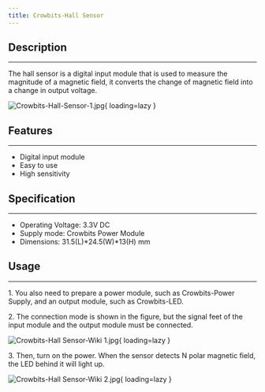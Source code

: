 ```yaml
---
title: Crowbits-Hall Sensor
---
```


## Description
-----------

The hall sensor is a digital input module that is used to measure the magnitude of a magnetic field, it converts the change of magnetic field into a change in output voltage.

![Crowbits-Hall-Sensor-1.jpg](https://wiki.elecrow.com/images/thumb/3/31/Crowbits-Hall-Sensor-1.jpg/600px-Crowbits-Hall-Sensor-1.jpg){ loading=lazy }

## Features
--------

- Digital input module
- Easy to use
- High sensitivity

## Specification
-------------

- Operating Voltage: 3.3V DC
- Supply mode: Crowbits Power Module
- Dimensions: 31.5(L)\*24.5(W)\*13(H) mm

## Usage
-----

1\. You also need to prepare a power module, such as Crowbits-Power Supply, and an output module, such as Crowbits-LED.

2\. The connection mode is shown in the figure, but the signal feet of the input module and the output module must be connected.

![Crowbits-Hall Sensor-Wiki 1.jpg](https://wiki.elecrow.com/images/thumb/9/9e/Crowbits-Hall_Sensor-Wiki_1.jpg/600px-Crowbits-Hall_Sensor-Wiki_1.jpg){ loading=lazy }

3\. Then, turn on the power. When the sensor detects N polar magnetic field, the LED behind it will light up.

![Crowbits-Hall Sensor-Wiki 2.jpg](https://wiki.elecrow.com/images/thumb/a/a9/Crowbits-Hall_Sensor-Wiki_2.jpg/600px-Crowbits-Hall_Sensor-Wiki_2.jpg){ loading=lazy }